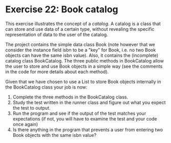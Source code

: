 ﻿# Exercise 22: Book catalog

This exercise illustrates the concept of a *catalog*. A catalog 
is a class that can store and use data of a certain type, without 
revealing the specific representation of data to the user of 
the catalog.

The project contains the simple data class Book (note however 
that we consider the instance field isbn to be a "key" for Book,
i.e. no two Book objects can have the same isbn value). Also, it 
contains the (incomplete) catalog class BookCatalog. The three 
public methods in BookCatalog allow the user to store and use 
Book objects in a simple way (see the comments in the code for 
more details about each method).

Given that we have chosen to use a List<Book> to store Book 
objects internally in the BookCatalog class your job is now:

  1. Complete the three methods in the BookCatalog class.
  2. Study the test written in the runner class and figure 
     out what you expect the test to output.
  3. Run the program and see if the output of the test matches 
     your expectations (if not, you will have to examine the 
	 test and your code once again)
  4. Is there anything in the program that prevents a user 
     from entering two Book objects with the same isbn value?